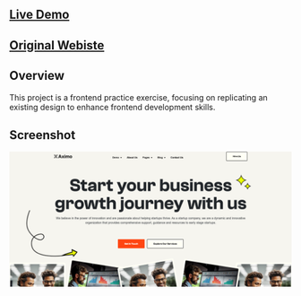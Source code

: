 ## [Live Demo](https://maged-zaki.github.io/aximo/)
## [Original Webiste](https://aximo.pixcelsthemes.com/Tailwind/Aximo/index-2.html)

## Overview

This project is a frontend practice exercise, focusing on replicating an existing design to enhance frontend development skills.

## Screenshot

![Project Preview](https://github.com/Maged-Zaki/aximo/blob/main/images/project.png)
